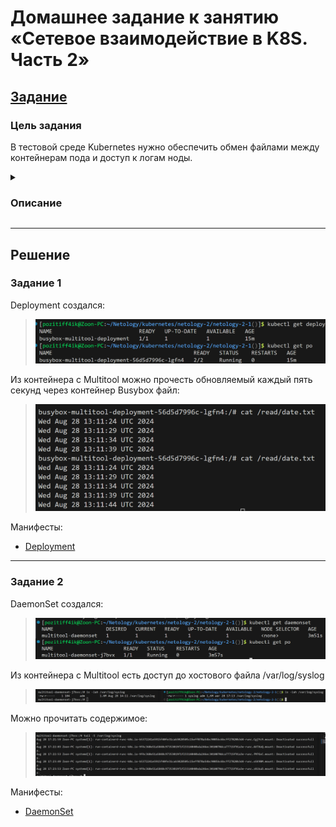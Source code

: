# Домашнее задание к занятию «Сетевое взаимодействие в K8S. Часть 2»

## [Задание](https://github.com/netology-code/kuber-homeworks/blob/1251f3685694d0e28a985cf4464ef8b94e9ccc09/2.1/2.1.md)

### Цель задания

В тестовой среде Kubernetes нужно обеспечить обмен файлами между контейнерам пода и доступ к логам ноды.

<details><summary>

### Описание

</summary>

------

#### Задание 1 

**Что нужно сделать**

Создать Deployment приложения, состоящего из двух контейнеров и обменивающихся данными.

1. Создать Deployment приложения, состоящего из контейнеров busybox и multitool.
2. Сделать так, чтобы busybox писал каждые пять секунд в некий файл в общей директории.
3. Обеспечить возможность чтения файла контейнером multitool.
4. Продемонстрировать, что multitool может читать файл, который периодоически обновляется.
5. Предоставить манифесты Deployment в решении, а также скриншоты или вывод команды из п. 4.

------

#### Задание 2

**Что нужно сделать**

Создать DaemonSet приложения, которое может прочитать логи ноды.

1. Создать DaemonSet приложения, состоящего из multitool.
2. Обеспечить возможность чтения файла `/var/log/syslog` кластера MicroK8S.
3. Продемонстрировать возможность чтения файла изнутри пода.
4. Предоставить манифесты Deployment, а также скриншоты или вывод команды из п. 2.

------

#### Правила приёма работы

1. Домашняя работа оформляется в своём Git-репозитории в файле README.md. Выполненное задание пришлите ссылкой на .md-файл в вашем репозитории.
2. Файл README.md должен содержать скриншоты вывода необходимых команд `kubectl`, а также скриншоты результатов.
3. Репозиторий должен содержать тексты манифестов или ссылки на них в файле README.md.

------

</details>

---

## Решение

### Задание 1

Deployment создался:
> ![Apply](img/apply.png)

Из контейнера с Multitool можно прочесть обновляемый каждый пять секунд через контейнер Busybox файл:
> ![Read](img/read.png)

Манифесты:
* [Deployment](kube_manifests/deployment.yaml)

---

### Задание 2
DaemonSet создался:
> ![DaemonSet](img/daemonset.png)

Из контейнера с Multitool есть доступ до хостового файла /var/log/syslog
> ![syslog](img/syslog.png)

Можно прочитать содержимое:
> ![tail syslog](img/tail_syslog.png)

Манифесты:
* [DaemonSet](kube_manifests/daemonset.yaml)
